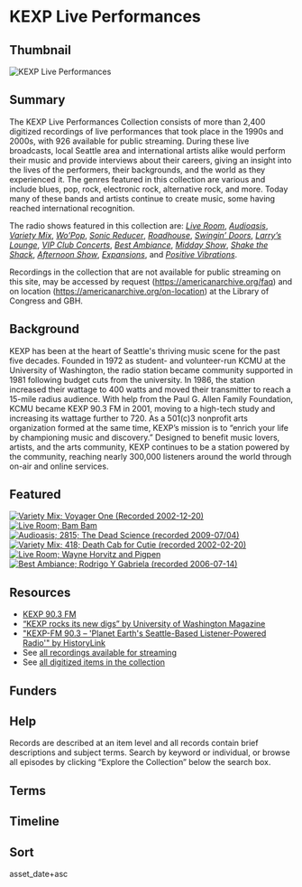 # KEXP Live Performances 

## Thumbnail

![KEXP Live Performances](https://s3.amazonaws.com/americanarchive.org/special-collections/kexp_2011_6237938166.png "KEXP Live Performances Special Collection")

## Summary

The KEXP Live Performances Collection consists of more than 2,400 digitized recordings of live performances that took place in the 1990s and 2000s, with 926 available for public streaming. During these live broadcasts, local Seattle area and international artists alike would perform their music and provide interviews about their careers, giving an insight into the lives of the performers, their backgrounds, and the world as they experienced it. The genres featured in this collection are various and include blues, pop, rock, electronic rock, alternative rock, and more. Today many of these bands and artists continue to create music, some having reached international recognition.

The radio shows featured in this collection are:  [*Live Room*](https://americanarchive.org/catalog?f%5Baccess_types%5D%5B%5D=online&f%5Bseries_titles%5D%5B%5D=Live+Room&sort=asset_date+asc), [*Audioasis*](https://americanarchive.org/catalog?f%5Baccess_types%5D%5B%5D=online&f%5Bseries_titles%5D%5B%5D=Audioasis&sort=asset_date+asc), [*Variety Mix*](https://americanarchive.org/catalog?f%5Baccess_types%5D%5B%5D=online&f%5Bseries_titles%5D%5B%5D=Variety+Mix&sort=asset_date+asc), [*Wo’Pop*](https://americanarchive.org/catalog?f%5Baccess_types%5D%5B%5D=online&f%5Bseries_titles%5D%5B%5D=Wo%27+Pop&sort=asset_date+asc), [*Sonic Reducer*](https://americanarchive.org/catalog?f%5Baccess_types%5D%5B%5D=online&f%5Bseries_titles%5D%5B%5D=Sonic+Reducer&sort=asset_date+asc), [*Roadhouse*](https://americanarchive.org/catalog?f%5Baccess_types%5D%5B%5D=online&f%5Bseries_titles%5D%5B%5D=Roadhouse&sort=asset_date+asc), [*Swingin’ Doors*](https://americanarchive.org/catalog?f%5Baccess_types%5D%5B%5D=online&f%5Bseries_titles%5D%5B%5D=Swingin%27+Doors&sort=asset_date+asc), [*Larry’s Lounge*](https://americanarchive.org/catalog?f%5Baccess_types%5D%5B%5D=online&f%5Bseries_titles%5D%5B%5D=Larry%27s+Lounge&sort=asset_date+asc), [*VIP Club Concerts*](https://americanarchive.org/catalog?f%5Baccess_types%5D%5B%5D=online&f%5Bseries_titles%5D%5B%5D=VIP+Club+Concerts&sort=asset_date+asc), [*Best Ambiance*](https://americanarchive.org/catalog?f%5Baccess_types%5D%5B%5D=online&f%5Bseries_titles%5D%5B%5D=Best+Ambiance&sort=asset_date+asc), [*Midday Show*](https://americanarchive.org/catalog?f%5Baccess_types%5D%5B%5D=online&f%5Bseries_titles%5D%5B%5D=Midday+Show&sort=asset_date+asc), [*Shake the Shack*](https://americanarchive.org/catalog?f%5Baccess_types%5D%5B%5D=online&f%5Bseries_titles%5D%5B%5D=Shake+the+Shack&sort=asset_date+asc), [*Afternoon Show*](https://americanarchive.org/catalog/cpb-aacip-24-51vdnjvb), [*Expansions*](https://americanarchive.org/catalog/cpb-aacip-24-3331zhfg), and [*Positive Vibrations*](https://americanarchive.org/catalog?f%5Baccess_types%5D%5B%5D=online&f%5Bseries_titles%5D%5B%5D=Positive+Vibrations&sort=asset_date+asc).

Recordings in the collection that are not available for public streaming on this site, may be accessed by request (https://americanarchive.org/faq) and on location (https://americanarchive.org/on-location) at the Library of Congress and GBH. 

## Background

KEXP has been at the heart of Seattle's thriving music scene for the past five decades. Founded in 1972 as student- and volunteer-run KCMU at the University of Washington, the radio station became community supported in 1981 following budget cuts from the university. In 1986, the station increased their wattage to 400 watts and moved their transmitter to reach a 15-mile radius audience. With help from the Paul G. Allen Family Foundation, KCMU became KEXP 90.3 FM in 2001, moving to a high-tech study and increasing its wattage further to 720. As a 501(c)3 nonprofit arts organization formed at the same time, KEXP’s mission is to “enrich your life by championing music and discovery.” Designed to benefit music lovers, artists, and the arts community, KEXP continues to be a station powered by the community, reaching nearly 300,000 listeners around the world through on-air and online services. 

## Featured

[![Variety Mix; Voyager One (Recorded 2002-12-20)](https://s3.amazonaws.com/americanarchive.org/thumbnail/2990637634_d255190440_k_sq.jpg)](/catalog/cpb-aacip-24-977sr542)
[![Live Room; Bam Bam](https://s3.amazonaws.com/americanarchive.org/thumbnail/2990637634_d255190440_k_sq.jpg)](/catalog/cpb-aacip-24-g73707wz6j)
[![Audioasis; 2815; The Dead Science (recorded 2009-07/04)](https://s3.amazonaws.com/americanarchive.org/thumbnail/2990637634_d255190440_k_sq.jpg)](/catalog/cpb-aacip-24-01bk3k5h)
[![Variety Mix; 418; Death Cab for Cutie (recorded 2002-02-20)](https://s3.amazonaws.com/americanarchive.org/thumbnail/2990637634_d255190440_k_sq.jpg)](/catalog/cpb-aacip-24-214mw8t7) 
[![Live Room; Wayne Horvitz and Pigpen](https://s3.amazonaws.com/americanarchive.org/thumbnail/2990637634_d255190440_k_sq.jpg)](/catalog/cpb-aacip-24-hm52f7k29p) 
[![Best Ambiance; Rodrigo Y Gabriela (recorded 2006-07-14)](https://s3.amazonaws.com/americanarchive.org/thumbnail/2990637634_d255190440_k_sq.jpg)](/catalog/cpb-aacip-24-19f4qw57) 
 
## Resources

- [KEXP 90.3 FM](https://www.kexp.org/)
- [“KEXP rocks its new digs” by University of Washington Magazine](https://magazine.washington.edu/feature/kexp-rocks-its-new-digs/)
- ["KEXP-FM 90.3 – 'Planet Earth's Seattle-Based Listener-Powered Radio'" by HistoryLink](https://www.historylink.org/file/20790)
- See [all recordings available for streaming](https://americanarchive.org/catalog?f%5Bcontributing_organizations%5D%5B%5D=KEXP+%28WA%29&f[access_types][]=online)
- See [all digitized items in the collection](https://americanarchive.org/catalog?f%5Baccess_types%5D%5B%5D=all&f%5Bcontributing_organizations%5D%5B%5D=KEXP+%28WA%29&sort=title+asc)

## Funders

## Help

Records are described at an item level and all records contain brief descriptions and subject terms. Search by keyword or individual, or browse all episodes by clicking “Explore the Collection” below the search box.

## Terms

## Timeline

## Sort

asset_date+asc

